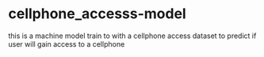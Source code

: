 # cellphone_accesss-model
this is a machine model train to with a cellphone access dataset to predict if user will gain access to a cellphone
